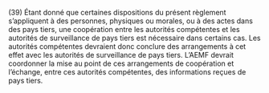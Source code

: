 (39) Étant donné que certaines dispositions du présent règlement s’appliquent à des personnes, physiques ou morales, ou à des actes dans des pays tiers, une coopération entre les autorités compétentes et les autorités de surveillance de pays tiers est nécessaire dans certains cas. Les autorités compétentes devraient donc conclure des arrangements à cet effet avec les autorités de surveillance de pays tiers. L’AEMF devrait coordonner la mise au point de ces arrangements de coopération et l’échange, entre ces autorités compétentes, des informations reçues de pays tiers.
